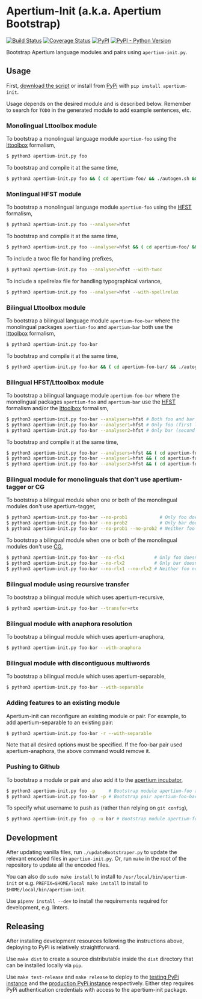 # Apertium-Init (a.k.a. Apertium Bootstrap)

[![Build Status](https://travis-ci.org/apertium/apertium-init.svg)](https://travis-ci.org/apertium/apertium-init)
[![Coverage Status](https://coveralls.io/repos/github/apertium/apertium-init/badge.svg?branch=master)](https://coveralls.io/github/apertium/apertium-init?branch=master)
[![PyPI](https://img.shields.io/pypi/v/apertium-init.svg)](https://pypi.org/project/apertium-init/)
[![PyPI - Python Version](https://img.shields.io/pypi/pyversions/apertium-init.svg)](https://pypi.org/project/apertium-init/)

Bootstrap Apertium language modules and pairs using `apertium-init.py`.

## Usage

First, <a href="https://raw.githubusercontent.com/apertium/bootstrap/master/apertium-init.py" download>download the script</a>
or install from [PyPi](https://pypi.org/project/apertium-init/) with `pip install apertium-init`.

Usage depends on the desired module and is described below. Remember to
search for `TODO` in the generated module to add example sentences, etc.

### Monolingual Lttoolbox module

To bootstrap a monolingual language module `apertium-foo` using the
[lttoolbox](http://wiki.apertium.org/wiki/Lttoolbox) formalism,

```bash
$ python3 apertium-init.py foo
```

To bootstrap and compile it at the same time,

```bash
$ python3 apertium-init.py foo && ( cd apertium-foo/ && ./autogen.sh && make )
```

### Monlingual HFST module

To bootstrap a monolingual language module `apertium-foo` using the
[HFST](http://wiki.apertium.org/wiki/HFST) formalism,

```bash
$ python3 apertium-init.py foo --analyser=hfst
```

To bootstrap and compile it at the same time,

```bash
$ python3 apertium-init.py foo --analyser=hfst && ( cd apertium-foo/ && ./autogen.sh && make )
```

To include a twoc file for handling prefixes,

```bash
$ python3 apertium-init.py foo --analyser=hfst --with-twoc
```

To include a spellrelax file for handling typographical variance,

```bash
$ python3 apertium-init.py foo --analyser=hfst --with-spellrelax
```

### Bilingual Lttoolbox module

To bootstrap a bilingual language module `apertium-foo-bar` where the
monolingual packages `apertium-foo` and `apertium-bar` both use the
[lttoolbox](http://wiki.apertium.org/wiki/Lttoolbox) formalism,

```bash
$ python3 apertium-init.py foo-bar
```

To bootstrap and compile it at the same time,

```bash
$ python3 apertium-init.py foo-bar && ( cd apertium-foo-bar/ && ./autogen.sh && make test)
```

### Bilingual HFST/Lttoolbox module

To bootstrap a bilingual language module `apertium-foo-bar` where the
monolingual packages `apertium-foo` and `apertium-bar` use the
[HFST](http://wiki.apertium.org/wiki/Lttoolbox) formalism and/or the
[lttoolbox](http://wiki.apertium.org/wiki/Lttoolbox) formalism,

```bash
$ python3 apertium-init.py foo-bar --analysers=hfst # Both foo and bar use HFST
$ python3 apertium-init.py foo-bar --analyser1=hfst # Only foo (first language) uses HFST
$ python3 apertium-init.py foo-bar --analyser2=hfst # Only bar (second language) uses HFST
```

To bootstrap and compile it at the same time,

```bash
$ python3 apertium-init.py foo-bar --analysers=hfst && ( cd apertium-foo-bar/ && ./autogen.sh && make test) # Both foo and bar use HFST
$ python3 apertium-init.py foo-bar --analyser1=hfst && ( cd apertium-foo-bar/ && ./autogen.sh && make test) # Only foo (first language) uses HFST
$ python3 apertium-init.py foo-bar --analyser2=hfst && ( cd apertium-foo-bar/ && ./autogen.sh && make test) # Only bar (second language) uses HFST
```

### Bilingual module for monolinguals that don't use apertium-tagger or CG

To bootstrap a bilingual module when one or both of the monolingual modules don't use apertium-tagger,

```bash
$ python3 apertium-init.py foo-bar --no-prob1            # Only foo doesn't have .prob
$ python3 apertium-init.py foo-bar --no-prob2            # Only bar doesn't have .prop
$ python3 apertium-init.py foo-bar --no-prob1 --no-prob2 # Neither foo nor bar have .prob
```

To bootstrap a bilingual module when one or both of the monolingual modules don't use [CG](http://wiki.apertium.org/wiki/Constraint_Grammar),

```bash
$ python3 apertium-init.py foo-bar --no-rlx1           # Only foo doesn't have .rlx
$ python3 apertium-init.py foo-bar --no-rlx2           # Only bar doesn't have .rlx
$ python3 apertium-init.py foo-bar --no-rlx1 --no-rlx2 # Neither foo nor bar have .rlx
```

### Bilingual module using recursive transfer

To bootstrap a bilingual module which uses apertium-recursive,

```bash
$ python3 apertium-init.py foo-bar --transfer=rtx
```

### Bilingual module with anaphora resolution

To bootstrap a bilingual module which uses apertium-anaphora,

```bash
$ python3 apertium-init.py foo-bar --with-anaphora
```

### Bilingual module with discontiguous multiwords

To bootstrap a bilingual module which uses apertium-separable,

```bash
$ python3 apertium-init.py foo-bar --with-separable
```

### Adding features to an existing module

Apertium-init can reconfigure an existing module or pair. For example, to add apertium-separable to an existing pair:

```bash
$ python3 apertium-init.py foo-bar -r --with-separable
```

Note that all desired options must be specified. If the foo-bar pair used apertium-anaphora, the above command would remove it.

### Pushing to Github

To bootstrap a module or pair and also add it to the [apertium incubator](https://github.com/apertium/apertium-incubator),

```bash
$ python3 apertium-init.py foo -p     # Bootstrap module apertium-foo and push to Github
$ python3 apertium-init.py foo-bar -p # Bootstrap pair apertium-foo-bar and push to Github
```

To specify what username to push as (rather than relying on `git config`),

```bash
$ python3 apertium-init.py foo -p -u bar # Bootstrap module apertium-foo and push to Github under username bar
```

## Development

After updating vanilla files, run `./updateBootstraper.py` to update the
relevant encoded files in `apertium-init.py`. Or, run `make` in the root
of the repository to update all the encoded files.

You can also do `sudo make install` to install to `/usr/local/bin/apertium-init`
or e.g. `PREFIX=$HOME/local make install` to install to `$HOME/local/bin/apertium-init`.

Use `pipenv install --dev` to install the requirements required for
development, e.g. linters.

## Releasing

After installing development resources following the instructions above,
deploying to PyPi is relatively straightforward.

Use `make dist` to create a source distributable inside the `dist` directory
that can be installed locally via `pip`.

Use `make test-release` and `make release` to deploy to the [testing PyPi instance](https://test.pypi.org/)
and the [production PyPi instance](https://pypi.org/) respectively. Either
step requires PyPi authentication credentials with access to the apertium-init
package.
